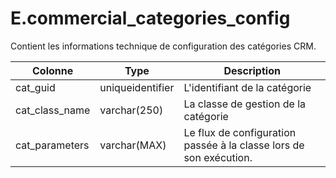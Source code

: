 # E.commercial_categories_config

Contient les informations technique de configuration des catégories CRM.

Colonne|Type|Description
---|---|---
cat_guid|uniqueidentifier|L'identifiant de la catégorie 
cat_class_name|varchar(250)|La classe de gestion de la catégorie 
cat_parameters|varchar(MAX)|Le flux de configuration passée à la classe lors de son exécution. 
